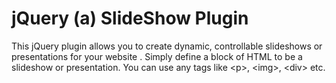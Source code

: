 jQuery (a) SlideShow Plugin
===========================

This jQuery plugin allows you to create dynamic, controllable slideshows or presentations for your website
.
Simply define a block of HTML to be a slideshow or presentation. You can use any tags like &lt;p&gt;, &lt;img&gt;, &lt;div&gt; etc.
